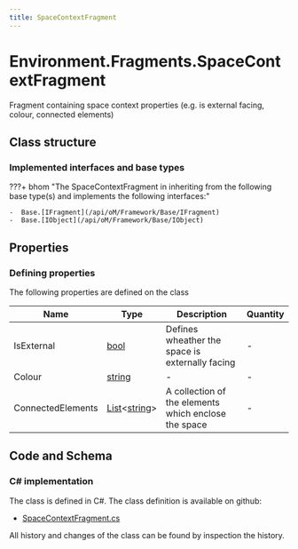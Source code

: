 ```yaml
---
title: SpaceContextFragment
---
```


# Environment.Fragments.SpaceContextFragment

Fragment containing space context properties (e.g. is external facing, colour, connected elements)

## Class structure

### Implemented interfaces and base types

???+ bhom "The SpaceContextFragment in inheriting from the following base type(s) and implements the following interfaces:"

    -  Base.[IFragment](/api/oM/Framework/Base/IFragment)
    -  Base.[IObject](/api/oM/Framework/Base/IObject)


## Properties



### Defining properties

The following properties are defined on the class

| Name             | Type             | Description      | Quantity         |
|------------------|------------------|------------------|------------------|
| IsExternal | [bool](https://learn.microsoft.com/en-us/dotnet/api/System.Boolean?view=netstandard-2.0) | Defines wheather the space is externally facing | - |
| Colour | [string](https://learn.microsoft.com/en-us/dotnet/api/System.String?view=netstandard-2.0) | - | - |
| ConnectedElements | [List](https://learn.microsoft.com/en-us/dotnet/api/System.Collections.Generic.List-1?view=netstandard-2.0)&lt;[string](https://learn.microsoft.com/en-us/dotnet/api/System.String?view=netstandard-2.0)&gt; | A collection of the elements which enclose the space | - |


## Code and Schema

### C# implementation

The class is defined in C#. The class definition is available on github:

- [SpaceContextFragment.cs](https://github.com/BHoM/BHoM/blob/develop/Environment_oM/Fragments\SpaceContextFragment.cs)

All history and changes of the class can be found by inspection the history.

